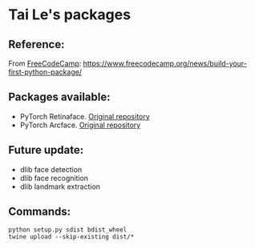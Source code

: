 # Tai Le's packages

## Reference:
From [FreeCodeCamp](https://www.freecodecamp.org/): https://www.freecodecamp.org/news/build-your-first-python-package/


## Packages available:
- PyTorch Retinaface. [Original repository](https://github.com/biubug6/Pytorch_Retinaface)
- PyTorch Arcface. [Original repository](https://github.com/deepinsight/insightface/tree/master/recognition/arcface_torch)


## Future update:
- dlib face detection
- dlib face recognition
- dlib landmark extraction


## Commands:
```
python setup.py sdist bdist_wheel
twine upload --skip-existing dist/*
```
